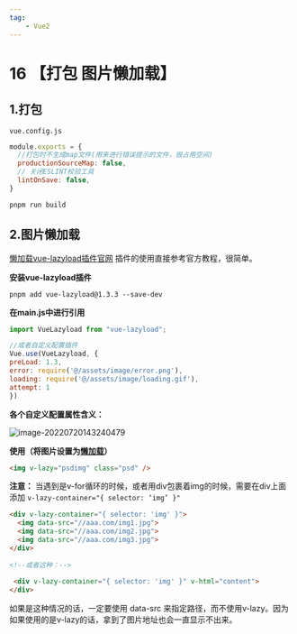 ```yaml
---
tag:
    - Vue2
---
```

# 16 【打包 图片懒加载】

## 1.打包

`vue.config.js`

```javascript
module.exports = {
  //打包时不生成map文件(用来进行错误提示的文件，很占用空间)
  productionSourceMap: false,
  // 关闭ESLINT校验工具
  lintOnSave: false,
}
```

```shell
pnpm run build
```

## 2.图片懒加载

[懒加载vue-lazyload插件官网](https://www.npmjs.com/package/vue-lazyload)
插件的使用直接参考官方教程，很简单。

**安装vue-lazyload插件**

```shell
pnpm add vue-lazyload@1.3.3 --save-dev
```

**在main.js中进行引用**

```js
import VueLazyload from "vue-lazyload";

//或者自定义配置插件
Vue.use(VueLazyload, {
preLoad: 1.3,
error: require('@/assets/image/error.png'),
loading: require('@/assets/image/loading.gif'),
attempt: 1
})

```

**各个自定义配置属性含义：**

![image-20220720143240479](https://i0.hdslb.com/bfs/album/4f3788e8fd79ec4841143a5824982956f983d9a2.png)

**使用（将图片设置为[懒加载](https://so.csdn.net/so/search?q=懒加载&spm=1001.2101.3001.7020)）**

```html
<img v-lazy="psdimg" class="psd" />
```

**注意：**
当遇到是v-for循环的时候，或者用div包裹着img的时候，需要在div上面添加 `v-lazy-container="{ selector: ‘img’ }"`

```html
<div v-lazy-container="{ selector: 'img' }">
  <img data-src="//aaa.com/img1.jpg">
  <img data-src="//aaa.com/img2.jpg">
  <img data-src="//aaa.com/img3.jpg">  
</div>
  
<!--或者这种：-->
 
 <div v-lazy-container="{ selector: 'img' }" v-html="content">
</div>
```

如果是这种情况的话，一定要使用 data-src 来指定路径，而不使用v-lazy。因为如果使用的是v-lazy的话，拿到了图片地址也会一直显示不出来。

